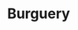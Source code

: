 ---
title: Burguery 
img: Burguery.png
prize: $$
size: Mediana - Grande
description: Burgery ofrece una experiencia sólida en un local muy bien ambientado y cómodo, ideal para ir con amigos o en pareja. Las hamburguesas tienen un tamaño justo, ni muy grandes ni muy chicas, y el sabor acompaña bien. Las papas fritas son ricas, pero la porción suele ser algo escasa en relación al precio. Aunque no destaca por la abundancia, el lugar compensa con su ambiente moderno, buena atención y una propuesta sencilla pero bien ejecutada. Una opción válida si buscás comodidad y estilo, aunque con porciones más bien moderadas.
ranking: 4
ubicacion: Arístides Villanueva 209, M5500 EOU, Mendoza
---